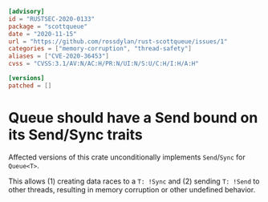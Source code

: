 ```toml
[advisory]
id = "RUSTSEC-2020-0133"
package = "scottqueue"
date = "2020-11-15"
url = "https://github.com/rossdylan/rust-scottqueue/issues/1"
categories = ["memory-corruption", "thread-safety"]
aliases = ["CVE-2020-36453"]
cvss = "CVSS:3.1/AV:N/AC:H/PR:N/UI:N/S:U/C:H/I:H/A:H"

[versions]
patched = []
```

# Queue<T> should have a Send bound on its Send/Sync traits

Affected versions of this crate unconditionally implements `Send`/`Sync` for `Queue<T>`.

This allows (1) creating data races to a `T: !Sync` and (2) sending `T: !Send` to other threads, resulting in memory corruption or other undefined behavior.
